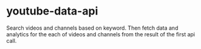 # youtube-data-api

Search videos and channels based on keyword. Then fetch data and analytics for the each of videos and channels from the result of the first api call.
